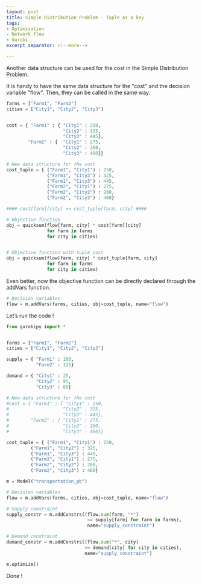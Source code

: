 ```yaml
---
layout: post
title: Simple Distribution Problem - Tuple as a key
tags:
- Optimisation
- Network flow
- Gurobi
excerpt_separator: <!--more-->

---
```


Another data structure can be used for the cost in the Simple Distribution Problem.

It is handy to have the same data structure for the "cost" and the decision variable "flow". Then, they can be called in the same way.

```python
farms = ["Farm1", "Farm2"]
cities = ["City1", "City2", "City3"]


cost = { "Farm1" : { "City1" : 250,
                     "City2" : 325,
                     "City3" : 445},
        "Farm2" : {  "City1" : 275,
                     "City2" : 260,
                     "City3" : 460}}

# New data structure for the cost
cost_tuple = { ("Farm1", "City1") : 250,
               ("Farm1", "City2") : 325,
               ("Farm1", "City3") : 445,
               ("Farm2", "City1") : 275,
               ("Farm2", "City2") : 260,
               ("Farm2", "City3") : 460}

#### cost[farm][city] => cost_tuple[farm, city] ####

# Objective function
obj = quicksum(flow[farm, city] * cost[farm][city] 
               for farm in farms 
               for city in cities)


# Objective function with tuple_cost
obj = quicksum(flow[farm, city] * cost_tuple[farm, city] 
               for farm in farms 
               for city in cities)
```


Even better, now the objective function can be directly declared through the addVars function.

```python
# Decision variables
flow = m.addVars(farms, cities, obj=cost_tuple, name="flow")

```

Let’s run the code !

```python
from gurobipy import *


farms = ["Farm1", "Farm2"]
cities = ["City1", "City2", "City3"]

supply = { "Farm1" : 100,
           "Farm2" : 125}

demand = { "City1" : 25,
           "City2" : 95,
           "City3" : 80}

# New data structure for the cost
#cost = { "Farm1" : { "City1" : 250,
#                    "City2" : 325,
#                    "City3" : 445},
#        "Farm2" : { "City1" : 275,
#                    "City2" : 260,
#                    "City3" : 460}}

cost_tuple = { ("Farm1", "City1") : 250,
         ("Farm1", "City2") : 325,
         ("Farm1", "City3") : 445,
         ("Farm2", "City1") : 275,
         ("Farm2", "City2") : 260,
         ("Farm2", "City3") : 460}

m = Model("transportation_pb")

# Decision variables
flow = m.addVars(farms, cities, obj=cost_tuple, name="flow")

# Supply constraint
supply_constr = m.addConstrs((flow.sum(farm, "*")
                              <= supply[farm] for farm in farms), 
                              name="supply_constraint")

# Demand constraint
demand_constr = m.addConstrs((flow.sum("*", city)
                             >= demand[city] for city in cities),
                             name="supply_constraint")

m.optimize()
```

Done !
